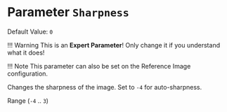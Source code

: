 # Parameter `Sharpness`
Default Value: `0`

!!! Warning
    This is an **Expert Parameter**! Only change it if you understand what it does!
      
!!! Note
    This parameter can also be set on the Reference Image configuration.

Changes the sharpness of the image. Set to `-4` for auto-sharpness. 

Range (`-4` .. `3`)
